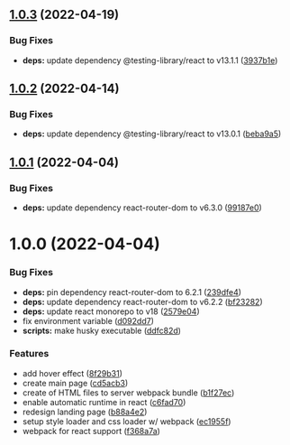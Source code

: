 ## [1.0.3](https://github.com/fariasmateuss/webpack-setup-for-react/compare/v1.0.2...v1.0.3) (2022-04-19)


### Bug Fixes

* **deps:** update dependency @testing-library/react to v13.1.1 ([3937b1e](https://github.com/fariasmateuss/webpack-setup-for-react/commit/3937b1e79d89cae16376d1f5cf2821d87ffc8fc4))

## [1.0.2](https://github.com/fariasmateuss/webpack-setup-for-react/compare/v1.0.1...v1.0.2) (2022-04-14)


### Bug Fixes

* **deps:** update dependency @testing-library/react to v13.0.1 ([beba9a5](https://github.com/fariasmateuss/webpack-setup-for-react/commit/beba9a54567c7ceedcbecd5bd522ebd08c57f5f2))

## [1.0.1](https://github.com/fariasmateuss/webpack-setup-for-react/compare/v1.0.0...v1.0.1) (2022-04-04)


### Bug Fixes

* **deps:** update dependency react-router-dom to v6.3.0 ([99187e0](https://github.com/fariasmateuss/webpack-setup-for-react/commit/99187e08789f8c2e61833047698d155e463dfa65))

# 1.0.0 (2022-04-04)


### Bug Fixes

* **deps:** pin dependency react-router-dom to 6.2.1 ([239dfe4](https://github.com/fariasmateuss/webpack-setup-for-react/commit/239dfe47d6542a3fcd6e5567e60829575557d749))
* **deps:** update dependency react-router-dom to v6.2.2 ([bf23282](https://github.com/fariasmateuss/webpack-setup-for-react/commit/bf232821d1aa6a5d59d7edaf1e97359f652c1df0))
* **deps:** update react monorepo to v18 ([2579e04](https://github.com/fariasmateuss/webpack-setup-for-react/commit/2579e043cf453c1e79d3361c9086b83bc4538f5b))
* fix environment variable ([d092dd7](https://github.com/fariasmateuss/webpack-setup-for-react/commit/d092dd73ef28ee745a12ecad49edcaf49f8a3de9))
* **scripts:** make husky executable ([ddfc82d](https://github.com/fariasmateuss/webpack-setup-for-react/commit/ddfc82d915916846a79e8ae3659b927df1b668d6))


### Features

* add hover effect ([8f29b31](https://github.com/fariasmateuss/webpack-setup-for-react/commit/8f29b31e8669cdae751132b18bc6d4ec0a53c042))
* create main page ([cd5acb3](https://github.com/fariasmateuss/webpack-setup-for-react/commit/cd5acb3987b0aabe5c2a41f28fc4e71dae3c176c))
* create of HTML files to server webpack bundle ([b1f27ec](https://github.com/fariasmateuss/webpack-setup-for-react/commit/b1f27ec58a334e4f8bd7a6551f1a77293836070c))
* enable automatic runtime in react ([c6fad70](https://github.com/fariasmateuss/webpack-setup-for-react/commit/c6fad70b7954b2cbe0c5836c1d279dfdb243aa43))
* redesign landing page ([b88a4e2](https://github.com/fariasmateuss/webpack-setup-for-react/commit/b88a4e265c19b3f250efbddedf969db3d7025618))
* setup style loader and css loader w/ webpack ([ec1955f](https://github.com/fariasmateuss/webpack-setup-for-react/commit/ec1955fa3ba4e6ee6447a60b170da54ae4ba74cf))
* webpack for react support ([f368a7a](https://github.com/fariasmateuss/webpack-setup-for-react/commit/f368a7a9897eabfcf1db171f088cf62f5d91082b))
